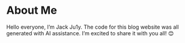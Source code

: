 # About Me
Hello everyone, I’m Jack Ju1y. The code for this blog website was all generated with AI assistance. I’m excited to share it with you all! 😊

